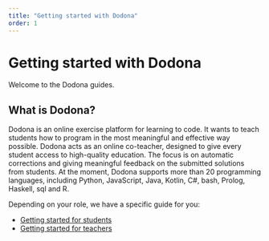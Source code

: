 ```yaml
---
title: "Getting started with Dodona"
order: 1
---
```


# Getting started with Dodona

Welcome to the Dodona guides.

## What is Dodona?

Dodona is an online exercise platform for learning to code.
It wants to teach students how to program in the most meaningful and effective way possible. Dodona acts as an online co-teacher, designed to give every student access to high-quality education.
The focus is on automatic corrections and giving meaningful feedback on the submitted solutions from students.
At the moment, Dodona supports more than 20 programming languages, including Python, JavaScript, Java, Kotlin, C#, bash, Prolog, Haskell, sql and R.

Depending on your role, we have a specific guide for you:

- [Getting started for students](/nl/guides/students/getting-started)
- [Getting started for teachers](/nl/guides/teachers/getting-started)
